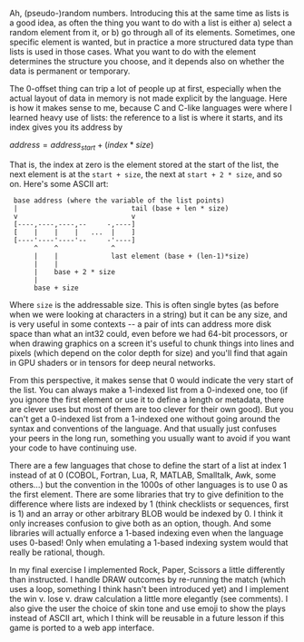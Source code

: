 Ah, (pseudo-)random numbers.  Introducing this at the same time as lists is a
good idea, as often the thing you want to do with a list is either a) select a
random element from it, or b) go through all of its elements.  Sometimes, one
specific element is wanted, but in practice a more structured data type than
lists is used in those cases.  What you want to do with the element determines
the structure you choose, and it depends also on whether the data is permanent
or temporary.

The 0-offset thing can trip a lot of people up at first, especially when the
actual layout of data in memory is not made explicit by the language.  Here is
how it makes sense to me, because C and C-like languages were where I learned
heavy use of lists:
the reference to a list is where it starts, and its index gives you its address
by 

   $address = address_{start} + (index * size)$

That is, the index at zero is the element stored at the start of the list, the
next element is at the `start + size`, the next at `start + 2 * size`, and so
on.  Here's some ASCII art:

```
 base address (where the variable of the list points)
 |                            tail (base + len * size)
 v                            v
 [----,----,----,--     -,----]
 [    |    |    |   ...  |    ]
 [----'----'----'--     -'----]
      ^    ^             ^
      |    |             last element (base + (len-1)*size)
      |    |
      |    base + 2 * size
      |
      base + size
```

Where `size` is the addressable size.  This is often single bytes (as before
when we were looking at characters in a string) but it can be any size, and is
very useful in some contexts -- a pair of ints can address more disk space than
what an int32 could, even before we had 64-bit processors, or when drawing
graphics on a screen it's useful to chunk things into lines and pixels (which
depend on the color depth for size) and you'll find that again in GPU shaders
or in tensors for deep neural networks.

From this perspective, it makes sense that 0 would indicate the very start of
the list.  You can always make a 1-indexed list from a 0-indexed one, too (if
you ignore the first element or use it to define a length or metadata, there
are clever uses but most of them are too clever for their own good).  But you
can't get a 0-indexed list from a 1-indexed one without going around the syntax
and conventions of the language.  And that usually just confuses your peers in
the long run, something you usually want to avoid if you want your code to have
continuing use.

There are a few languages that chose to define the start of a list at index 1
instead of at 0 (COBOL, Fortran, Lua, R, MATLAB, Smalltalk, Awk, some others...)
but the convention in the 1000s of other languages is to use 0 as the first
element.  There are some libraries that try to give definition to the difference
where lists are indexed by 1 (think checklists or sequences, first is 1) and an
array or other arbitrary BLOB would be indexed by 0.  I think it only increases
confusion to give both as an option, though.  And some libraries will actually
enforce a 1-based indexing even when the language uses 0-based!  Only when
emulating a 1-based indexing system would that really be rational, though.

In my final exercise I implemented Rock, Paper, Scissors a little differently
than instructed.  I handle DRAW outcomes by re-running the match (which uses
a loop, something I think hasn't been introduced yet) and I implement the
win v. lose v. draw calculation a little more elegantly (see comments).  I also
give the user the choice of skin tone and use emoji to show the plays instead of
ASCII art, which I think will be reusable in a future lesson if this game is
ported to a web app interface.
